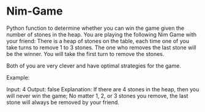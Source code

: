 # Nim-Game

Python function to determine whether you can win the game given the number of stones in the heap.
You are playing the following Nim Game with your friend: 
There is a heap of stones on the table, each time one of you take turns to remove 1 to 3 stones.
The one who removes the last stone will be the winner. You will take the first turn to remove the stones.

Both of you are very clever and have optimal strategies for the game. 

Example:

Input: 4
Output: false 
Explanation: If there are 4 stones in the heap, then you will never win the game;
             No matter 1, 2, or 3 stones you remove, the last stone will always be 
             removed by your friend.
